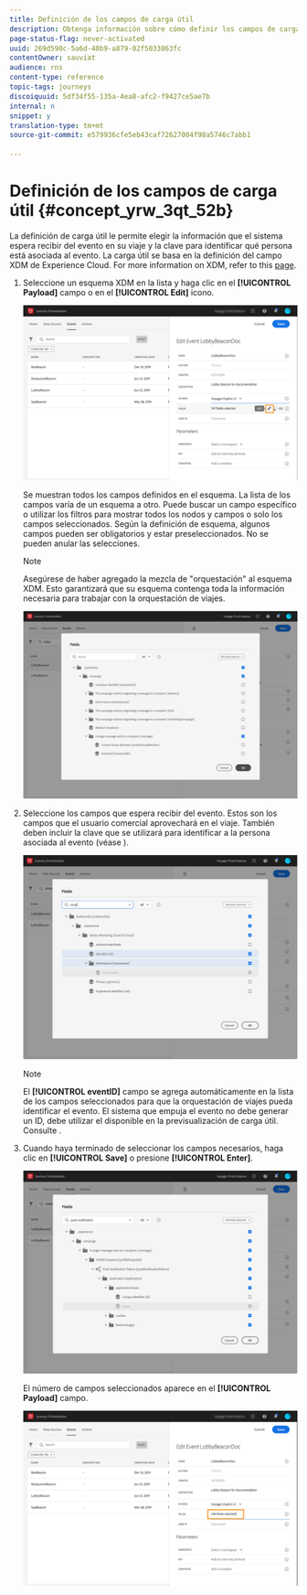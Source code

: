 ```yaml
---
title: Definición de los campos de carga útil
description: Obtenga información sobre cómo definir los campos de carga útil
page-status-flag: never-activated
uuid: 269d590c-5a6d-40b9-a879-02f5033863fc
contentOwner: sauviat
audience: rns
content-type: reference
topic-tags: journeys
discoiquuid: 5df34f55-135a-4ea8-afc2-f9427ce5ae7b
internal: n
snippet: y
translation-type: tm+mt
source-git-commit: e579936cfe5eb43caf72627004f98a5746c7abb1

---
```



# Definición de los campos de carga útil {#concept_yrw_3qt_52b}

La definición de carga útil le permite elegir la información que el sistema espera recibir del evento en su viaje y la clave para identificar qué persona está asociada al evento. La carga útil se basa en la definición del campo XDM de Experience Cloud. For more information on XDM, refer to this [page](https://docs.adobe.com/content/help/en/experience-platform/xdm/home.html).

1. Seleccione un esquema XDM en la lista y haga clic en el **[!UICONTROL Payload]** campo o en el **[!UICONTROL Edit]** icono.

   ![](../assets/journey8.png)

   Se muestran todos los campos definidos en el esquema. La lista de los campos varía de un esquema a otro. Puede buscar un campo específico o utilizar los filtros para mostrar todos los nodos y campos o solo los campos seleccionados. Según la definición de esquema, algunos campos pueden ser obligatorios y estar preseleccionados. No se pueden anular las selecciones.

   >[!NOTE]
   >
   >Asegúrese de haber agregado la mezcla de &quot;orquestación&quot; al esquema XDM. Esto garantizará que su esquema contenga toda la información necesaria para trabajar con la orquestación de viajes.

   ![](../assets/journey9.png)

1. Seleccione los campos que espera recibir del evento. Estos son los campos que el usuario comercial aprovechará en el viaje. También deben incluir la clave que se utilizará para identificar a la persona asociada al evento (véase [](../event/defining-the-event-key.md)).

   ![](../assets/journey10.png)

   >[!NOTE]
   >
   >El **[!UICONTROL eventID]** campo se agrega automáticamente en la lista de los campos seleccionados para que la orquestación de viajes pueda identificar el evento. El sistema que empuja el evento no debe generar un ID, debe utilizar el disponible en la previsualización de carga útil. Consulte [](../event/previewing-the-payload.md).

1. Cuando haya terminado de seleccionar los campos necesarios, haga clic en **[!UICONTROL Save]** o presione **[!UICONTROL Enter]**.

   ![](../assets/journey11.png)

   El número de campos seleccionados aparece en el **[!UICONTROL Payload]** campo.

   ![](../assets/journey12.png)
